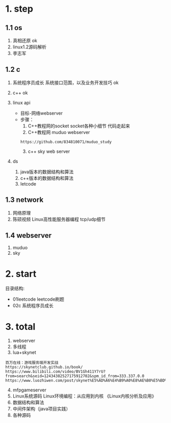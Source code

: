# 1. step
## 1.1 os
1. 真相还原               ok
2. linux1.2源码解析
3. 李志军

## 1.2 c
1. 系统程序员成长 系统接口范围，以及业务开发技巧  ok
2. c++                                         ok
3. linux api                                  
    - 目标-网络webserver
    - 步骤：
        1. C++教程网的socket           socket各种小细节   代码走起来
        2. C++教程网 muduo             webserver
        ```
        https://github.com/834810071/muduo_study

        ```
        3. c++ sky                     web server    
                
4. ds
    1. java版本的数据结构和算法
    2. c++版本的数据结构和算法
    3. letcode
## 1.3 network
1. 网络原理
2. 陈硕视频  Linux高性能服务器编程      tcp/udp细节    
## 1.4 webserver
1. muduo 
2. sky

# 2. start
目录结构:
- 01leetcode leetcode刷题
- 02c 系统程序员成长

# 3. total
1. webserver
2. 多线程
3. lua+skynet
```
百万在线：游戏服务端开发实战
https://skynetclub.github.io/book/
https://www.bilibili.com/video/BV1Gh411Y7rU?from=search&seid=12434382527175912702&spm_id_from=333.337.0.0
https://www.luozhiwen.com/post/skynet%E5%AD%A6%E4%B9%A0%E8%AE%B0%E5%BD%95/%E5%85%B3%E4%BA%8ESkynet.html
```
4. mfpgameserver
5. Linux系统源码  Linux环境编程：从应用到内核 《Linux内核分析及应用》  
6. 数据结构和算法
7. 中间件架构（java项目实践）
8. 各种源码












